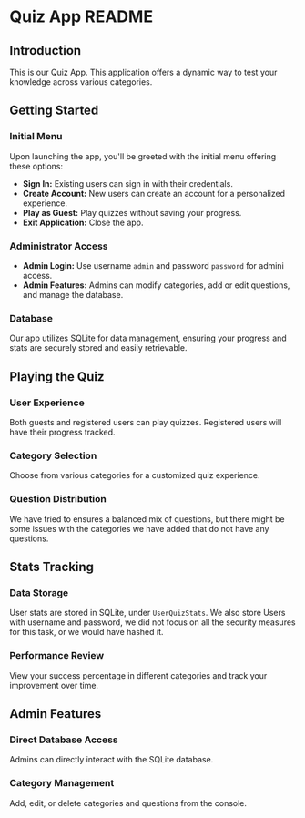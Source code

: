 # Quiz App README

## Introduction
This is our Quiz App. This application offers a dynamic way to test your knowledge across various categories.

## Getting Started

### Initial Menu
Upon launching the app, you'll be greeted with the initial menu offering these options:
- **Sign In:** Existing users can sign in with their credentials.
- **Create Account:** New users can create an account for a personalized experience.
- **Play as Guest:** Play quizzes without saving your progress.
- **Exit Application:** Close the app.

### Administrator Access
- **Admin Login:** Use username `admin` and password `password` for admini access.
- **Admin Features:** Admins can modify categories, add or edit questions, and manage the database.

### Database
Our app utilizes SQLite for data management, ensuring your progress and stats are securely stored and easily retrievable.

## Playing the Quiz

### User Experience
Both guests and registered users can play quizzes. Registered users will have their progress tracked.

### Category Selection
Choose from various categories for a customized quiz experience.

### Question Distribution
We have tried to ensures a balanced mix of questions, but there might be some issues with the categories we have added that do not have any questions.

## Stats Tracking

### Data Storage
User stats are stored in SQLite, under `UserQuizStats`.
We also store Users with username and password, we did not focus on all the security measures for this task, or we would have hashed it.

### Performance Review
View your success percentage in different categories and track your improvement over time.

## Admin Features

### Direct Database Access
Admins can directly interact with the SQLite database.

### Category Management
Add, edit, or delete categories and questions from the console.